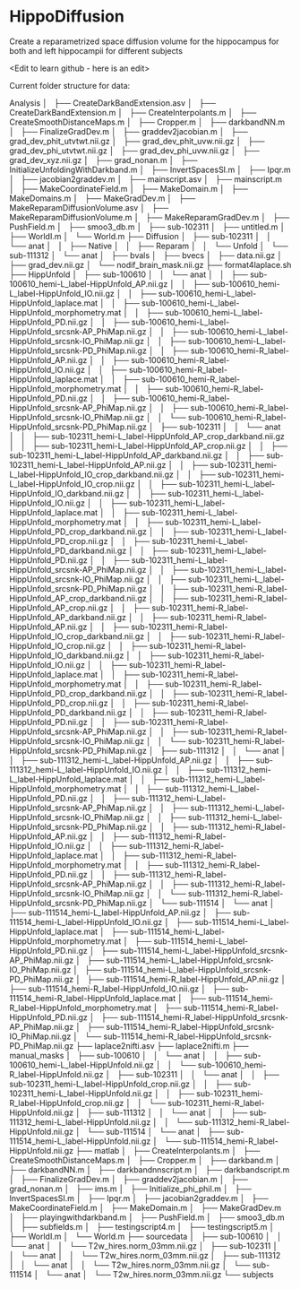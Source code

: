 ﻿# HippoDiffusion
Create a reparametrized space diffusion volume for the hippocampus for both and left hippocampii for different subjects

<Edit to learn github - here is an edit>

Current folder structure for data:

Analysis
│   ├── CreateDarkBandExtension.asv
│   ├── CreateDarkBandExtension.m
│   ├── CreateInterpolants.m
│   ├── CreateSmoothDistanceMaps.m
│   ├── Cropper.m
│   ├── darkbandNN.m
│   ├── FinalizeGradDev.m
│   ├── graddev2jacobian.m
│   ├── grad_dev_phit_utvtwt.nii.gz
│   ├── grad_dev_phit_uvw.nii.gz
│   ├── grad_dev_phi_utvtwt.nii.gz
│   ├── grad_dev_phi_uvw.nii.gz
│   ├── grad_dev_xyz.nii.gz
│   ├── grad_nonan.m
│   ├── InitializeUnfoldingWithDarkband.m
│   ├── InvertSpacesSI.m
│   ├── Ipqr.m
│   ├── jacobian2graddev.m
│   ├── mainscript.asv
│   ├── mainscript.m
│   ├── MakeCoordinateField.m
│   ├── MakeDomain.m
│   ├── MakeDomains.m
│   ├── MakeGradDev.m
│   ├── MakeReparamDiffusionVolume.asv
│   ├── MakeReparamDiffusionVolume.m
│   ├── MakeReparamGradDev.m
│   ├── PushField.m
│   ├── smoo3_db.m
│   ├── sub-102311
│   ├── untitled.m
│   ├── WorldI.m
│   └── World.m
├── Diffusion
│   ├── sub-102311
│   │   └── anat
│   │       ├── Native
│   │       ├── Reparam
│   │       └── Unfold
│   └── sub-111312
│       └── anat
│           ├── bvals
│           ├── bvecs
│           ├── data.nii.gz
│           ├── grad_dev.nii.gz
│           └── nodif_brain_mask.nii.gz
├── format4laplace.sh
├── HippUnfold
│   ├── sub-100610
│   │   └── anat
│   │       ├── sub-100610_hemi-L_label-HippUnfold_AP.nii.gz
│   │       ├── sub-100610_hemi-L_label-HippUnfold_IO.nii.gz
│   │       ├── sub-100610_hemi-L_label-HippUnfold_laplace.mat
│   │       ├── sub-100610_hemi-L_label-HippUnfold_morphometry.mat
│   │       ├── sub-100610_hemi-L_label-HippUnfold_PD.nii.gz
│   │       ├── sub-100610_hemi-L_label-HippUnfold_srcsnk-AP_PhiMap.nii.gz
│   │       ├── sub-100610_hemi-L_label-HippUnfold_srcsnk-IO_PhiMap.nii.gz
│   │       ├── sub-100610_hemi-L_label-HippUnfold_srcsnk-PD_PhiMap.nii.gz
│   │       ├── sub-100610_hemi-R_label-HippUnfold_AP.nii.gz
│   │       ├── sub-100610_hemi-R_label-HippUnfold_IO.nii.gz
│   │       ├── sub-100610_hemi-R_label-HippUnfold_laplace.mat
│   │       ├── sub-100610_hemi-R_label-HippUnfold_morphometry.mat
│   │       ├── sub-100610_hemi-R_label-HippUnfold_PD.nii.gz
│   │       ├── sub-100610_hemi-R_label-HippUnfold_srcsnk-AP_PhiMap.nii.gz
│   │       ├── sub-100610_hemi-R_label-HippUnfold_srcsnk-IO_PhiMap.nii.gz
│   │       └── sub-100610_hemi-R_label-HippUnfold_srcsnk-PD_PhiMap.nii.gz
│   ├── sub-102311
│   │   └── anat
│   │       ├── sub-102311_hemi-L_label-HippUnfold_AP_crop_darkband.nii.gz
│   │       ├── sub-102311_hemi-L_label-HippUnfold_AP_crop.nii.gz
│   │       ├── sub-102311_hemi-L_label-HippUnfold_AP_darkband.nii.gz
│   │       ├── sub-102311_hemi-L_label-HippUnfold_AP.nii.gz
│   │       ├── sub-102311_hemi-L_label-HippUnfold_IO_crop_darkband.nii.gz
│   │       ├── sub-102311_hemi-L_label-HippUnfold_IO_crop.nii.gz
│   │       ├── sub-102311_hemi-L_label-HippUnfold_IO_darkband.nii.gz
│   │       ├── sub-102311_hemi-L_label-HippUnfold_IO.nii.gz
│   │       ├── sub-102311_hemi-L_label-HippUnfold_laplace.mat
│   │       ├── sub-102311_hemi-L_label-HippUnfold_morphometry.mat
│   │       ├── sub-102311_hemi-L_label-HippUnfold_PD_crop_darkband.nii.gz
│   │       ├── sub-102311_hemi-L_label-HippUnfold_PD_crop.nii.gz
│   │       ├── sub-102311_hemi-L_label-HippUnfold_PD_darkband.nii.gz
│   │       ├── sub-102311_hemi-L_label-HippUnfold_PD.nii.gz
│   │       ├── sub-102311_hemi-L_label-HippUnfold_srcsnk-AP_PhiMap.nii.gz
│   │       ├── sub-102311_hemi-L_label-HippUnfold_srcsnk-IO_PhiMap.nii.gz
│   │       ├── sub-102311_hemi-L_label-HippUnfold_srcsnk-PD_PhiMap.nii.gz
│   │       ├── sub-102311_hemi-R_label-HippUnfold_AP_crop_darkband.nii.gz
│   │       ├── sub-102311_hemi-R_label-HippUnfold_AP_crop.nii.gz
│   │       ├── sub-102311_hemi-R_label-HippUnfold_AP_darkband.nii.gz
│   │       ├── sub-102311_hemi-R_label-HippUnfold_AP.nii.gz
│   │       ├── sub-102311_hemi-R_label-HippUnfold_IO_crop_darkband.nii.gz
│   │       ├── sub-102311_hemi-R_label-HippUnfold_IO_crop.nii.gz
│   │       ├── sub-102311_hemi-R_label-HippUnfold_IO_darkband.nii.gz
│   │       ├── sub-102311_hemi-R_label-HippUnfold_IO.nii.gz
│   │       ├── sub-102311_hemi-R_label-HippUnfold_laplace.mat
│   │       ├── sub-102311_hemi-R_label-HippUnfold_morphometry.mat
│   │       ├── sub-102311_hemi-R_label-HippUnfold_PD_crop_darkband.nii.gz
│   │       ├── sub-102311_hemi-R_label-HippUnfold_PD_crop.nii.gz
│   │       ├── sub-102311_hemi-R_label-HippUnfold_PD_darkband.nii.gz
│   │       ├── sub-102311_hemi-R_label-HippUnfold_PD.nii.gz
│   │       ├── sub-102311_hemi-R_label-HippUnfold_srcsnk-AP_PhiMap.nii.gz
│   │       ├── sub-102311_hemi-R_label-HippUnfold_srcsnk-IO_PhiMap.nii.gz
│   │       └── sub-102311_hemi-R_label-HippUnfold_srcsnk-PD_PhiMap.nii.gz
│   ├── sub-111312
│   │   └── anat
│   │       ├── sub-111312_hemi-L_label-HippUnfold_AP.nii.gz
│   │       ├── sub-111312_hemi-L_label-HippUnfold_IO.nii.gz
│   │       ├── sub-111312_hemi-L_label-HippUnfold_laplace.mat
│   │       ├── sub-111312_hemi-L_label-HippUnfold_morphometry.mat
│   │       ├── sub-111312_hemi-L_label-HippUnfold_PD.nii.gz
│   │       ├── sub-111312_hemi-L_label-HippUnfold_srcsnk-AP_PhiMap.nii.gz
│   │       ├── sub-111312_hemi-L_label-HippUnfold_srcsnk-IO_PhiMap.nii.gz
│   │       ├── sub-111312_hemi-L_label-HippUnfold_srcsnk-PD_PhiMap.nii.gz
│   │       ├── sub-111312_hemi-R_label-HippUnfold_AP.nii.gz
│   │       ├── sub-111312_hemi-R_label-HippUnfold_IO.nii.gz
│   │       ├── sub-111312_hemi-R_label-HippUnfold_laplace.mat
│   │       ├── sub-111312_hemi-R_label-HippUnfold_morphometry.mat
│   │       ├── sub-111312_hemi-R_label-HippUnfold_PD.nii.gz
│   │       ├── sub-111312_hemi-R_label-HippUnfold_srcsnk-AP_PhiMap.nii.gz
│   │       ├── sub-111312_hemi-R_label-HippUnfold_srcsnk-IO_PhiMap.nii.gz
│   │       └── sub-111312_hemi-R_label-HippUnfold_srcsnk-PD_PhiMap.nii.gz
│   └── sub-111514
│       └── anat
│           ├── sub-111514_hemi-L_label-HippUnfold_AP.nii.gz
│           ├── sub-111514_hemi-L_label-HippUnfold_IO.nii.gz
│           ├── sub-111514_hemi-L_label-HippUnfold_laplace.mat
│           ├── sub-111514_hemi-L_label-HippUnfold_morphometry.mat
│           ├── sub-111514_hemi-L_label-HippUnfold_PD.nii.gz
│           ├── sub-111514_hemi-L_label-HippUnfold_srcsnk-AP_PhiMap.nii.gz
│           ├── sub-111514_hemi-L_label-HippUnfold_srcsnk-IO_PhiMap.nii.gz
│           ├── sub-111514_hemi-L_label-HippUnfold_srcsnk-PD_PhiMap.nii.gz
│           ├── sub-111514_hemi-R_label-HippUnfold_AP.nii.gz
│           ├── sub-111514_hemi-R_label-HippUnfold_IO.nii.gz
│           ├── sub-111514_hemi-R_label-HippUnfold_laplace.mat
│           ├── sub-111514_hemi-R_label-HippUnfold_morphometry.mat
│           ├── sub-111514_hemi-R_label-HippUnfold_PD.nii.gz
│           ├── sub-111514_hemi-R_label-HippUnfold_srcsnk-AP_PhiMap.nii.gz
│           ├── sub-111514_hemi-R_label-HippUnfold_srcsnk-IO_PhiMap.nii.gz
│           └── sub-111514_hemi-R_label-HippUnfold_srcsnk-PD_PhiMap.nii.gz
├── laplace2nifti.asv
├── laplace2nifti.m
├── manual_masks
│   ├── sub-100610
│   │   └── anat
│   │       ├── sub-100610_hemi-L_label-HippUnfold.nii.gz
│   │       └── sub-100610_hemi-R_label-HippUnfold.nii.gz
│   ├── sub-102311
│   │   └── anat
│   │       ├── sub-102311_hemi-L_label-HippUnfold_crop.nii.gz
│   │       ├── sub-102311_hemi-L_label-HippUnfold.nii.gz
│   │       ├── sub-102311_hemi-R_label-HippUnfold_crop.nii.gz
│   │       └── sub-102311_hemi-R_label-HippUnfold.nii.gz
│   ├── sub-111312
│   │   └── anat
│   │       ├── sub-111312_hemi-L_label-HippUnfold.nii.gz
│   │       └── sub-111312_hemi-R_label-HippUnfold.nii.gz
│   └── sub-111514
│       └── anat
│           ├── sub-111514_hemi-L_label-HippUnfold.nii.gz
│           └── sub-111514_hemi-R_label-HippUnfold.nii.gz
├── matlab
│   ├── CreateInterpolants.m
│   ├── CreateSmoothDistanceMaps.m
│   ├── Cropper.m
│   ├── darkband.m
│   ├── darkbandNN.m
│   ├── darkbandnnscript.m
│   ├── darkbandscript.m
│   ├── FinalizeGradDev.m
│   ├── graddev2jacobian.m
│   ├── grad_nonan.m
│   ├── ims.m
│   ├── Initialize_phi_phiI.m
│   ├── InvertSpacesSI.m
│   ├── Ipqr.m
│   ├── jacobian2graddev.m
│   ├── MakeCoordinateField.m
│   ├── MakeDomain.m
│   ├── MakeGradDev.m
│   ├── playingwithdarkband.m
│   ├── PushField.m
│   ├── smoo3_db.m
│   ├── subfields.m
│   ├── testingscript4.m
│   ├── testingscript5.m
│   ├── WorldI.m
│   └── World.m
├── sourcedata
│   ├── sub-100610
│   │   └── anat
│   │       └── T2w_hires.norm_03mm.nii.gz
│   ├── sub-102311
│   │   └── anat
│   │       └── T2w_hires.norm_03mm.nii.gz
│   ├── sub-111312
│   │   └── anat
│   │       └── T2w_hires.norm_03mm.nii.gz
│   └── sub-111514
│       └── anat
│           └── T2w_hires.norm_03mm.nii.gz
└── subjects
